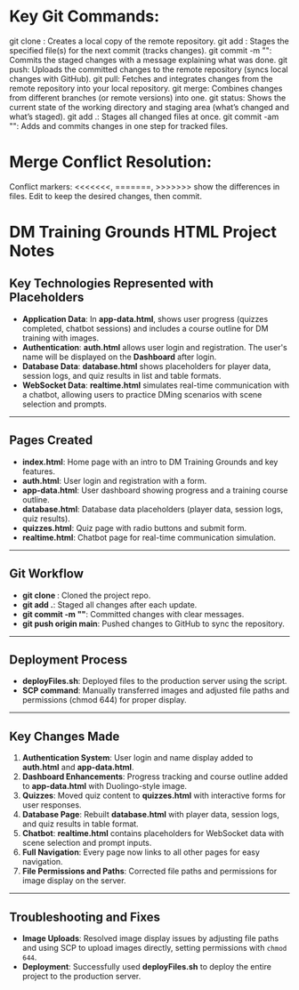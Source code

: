 # Key Git Commands:
git clone <repo-url>: Creates a local copy of the remote repository.
git add <file>: Stages the specified file(s) for the next commit (tracks changes).
git commit -m "<message>": Commits the staged changes with a message explaining what was done.
git push: Uploads the committed changes to the remote repository (syncs local changes with GitHub).
git pull: Fetches and integrates changes from the remote repository into your local repository.
git merge: Combines changes from different branches (or remote versions) into one.
git status: Shows the current state of the working directory and staging area (what’s changed and what’s staged).
git add .: Stages all changed files at once.
git commit -am "<message>": Adds and commits changes in one step for tracked files.

# Merge Conflict Resolution:
Conflict markers: <<<<<<<, =======, >>>>>>> show the differences in files. Edit to keep the desired changes, then commit.


# DM Training Grounds HTML Project Notes

## Key Technologies Represented with Placeholders
- **Application Data**: In **app-data.html**, shows user progress (quizzes completed, chatbot sessions) and includes a course outline for DM training with images.
- **Authentication**: **auth.html** allows user login and registration. The user's name will be displayed on the **Dashboard** after login.
- **Database Data**: **database.html** shows placeholders for player data, session logs, and quiz results in list and table formats.
- **WebSocket Data**: **realtime.html** simulates real-time communication with a chatbot, allowing users to practice DMing scenarios with scene selection and prompts.

---

## Pages Created
- **index.html**: Home page with an intro to DM Training Grounds and key features.
- **auth.html**: User login and registration with a form.
- **app-data.html**: User dashboard showing progress and a training course outline.
- **database.html**: Database data placeholders (player data, session logs, quiz results).
- **quizzes.html**: Quiz page with radio buttons and submit form.
- **realtime.html**: Chatbot page for real-time communication simulation.

---

## Git Workflow
- **git clone <repo-url>**: Cloned the project repo.
- **git add .**: Staged all changes after each update.
- **git commit -m "<message>"**: Committed changes with clear messages.
- **git push origin main**: Pushed changes to GitHub to sync the repository.

---

## Deployment Process
- **deployFiles.sh**: Deployed files to the production server using the script.
- **SCP command**: Manually transferred images and adjusted file paths and permissions (chmod 644) for proper display.

---

## Key Changes Made
1. **Authentication System**: User login and name display added to **auth.html** and **app-data.html**.
2. **Dashboard Enhancements**: Progress tracking and course outline added to **app-data.html** with Duolingo-style image.
3. **Quizzes**: Moved quiz content to **quizzes.html** with interactive forms for user responses.
4. **Database Page**: Rebuilt **database.html** with player data, session logs, and quiz results in table format.
5. **Chatbot**: **realtime.html** contains placeholders for WebSocket data with scene selection and prompt inputs.
6. **Full Navigation**: Every page now links to all other pages for easy navigation.
7. **File Permissions and Paths**: Corrected file paths and permissions for image display on the server.

---

## Troubleshooting and Fixes
- **Image Uploads**: Resolved image display issues by adjusting file paths and using SCP to upload images directly, setting permissions with `chmod 644`.
- **Deployment**: Successfully used **deployFiles.sh** to deploy the entire project to the production server.

